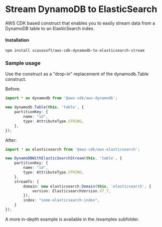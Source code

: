 # Stream DynamoDB to ElasticSearch

AWS CDK based construct that enables you to easily stream data from a DynamoDB table to an ElasticSearch index.

#### Installation

    npm install scavasoft/aws-cdk-dynamodb-to-elasticsearch-stream

### Sample usage

Use the construct as a "drop-in" replacement of the dynamodb.Table construct.

Before:
```typescript
import * as dynamodb from '@aws-cdk/aws-dynamodb';

new dynamodb.Table(this, 'table', {
    partitionKey: {
        name: "id",
        type: AttributeType.STRING,
    },
});
```
After:
```typescript
import * as elasticsearch from '@aws-cdk/aws-elasticsearch';

new DynamoDBWithElasticSearchStream(this, 'table', {
    partitionKey: {
        name: "id",
        type: AttributeType.STRING,
    },
    streamTo: {
        domain: new elasticsearch.Domain(this, 'elasticsearch', {
            version: ElasticsearchVersion.V7_7,
        }),
        index: "some-elasticsearch-index",
    }
});
```

A more in-depth example is available in the /examples subfolder.
